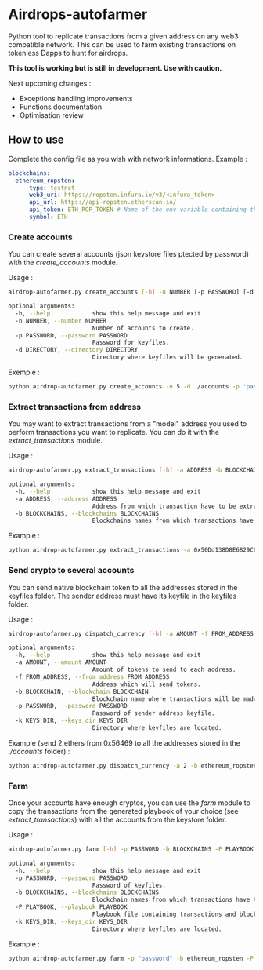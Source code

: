 # Airdrops-autofarmer
Python tool to replicate transactions from a given address on any web3 compatible network. This can be used to farm 
existing transactions on tokenless Dapps to hunt for airdrops.

**This tool is working but is still in development. Use with caution.**

Next upcoming changes :
- Exceptions handling improvements
- Functions documentation
- Optimisation review

## How to use
Complete the config file as you wish with network informations. Example :
```yaml
blockchains:
  ethereum_ropsten:
      type: testnet
      web3_uri: https://ropsten.infura.io/v3/<infura_token>
      api_url: https://api-ropsten.etherscan.io/
      api_token: ETH_ROP_TOKEN # Name of the env variable containing the token
      symbol: ETH
```

### Create accounts
You can create several accounts (json keystore files ptected by password) with the *create_accounts* module.

Usage :
```bash
airdrop-autofarmer.py create_accounts [-h] -n NUMBER [-p PASSWORD] [-d DIRECTORY]

optional arguments:
  -h, --help            show this help message and exit
  -n NUMBER, --number NUMBER
                        Number of accounts to create.
  -p PASSWORD, --password PASSWORD
                        Password for keyfiles.
  -d DIRECTORY, --directory DIRECTORY
                        Directory where keyfiles will be generated.
```


Exemple :
```bash
python airdrop-autofarmer.py create_accounts -n 5 -d ./accounts -p 'password'
```

### Extract transactions from address
You may want to extract transactions from a "model" address you used to perform transactions you want to replicate.
You can do it with the *extract_transactions* module.

Usage :
````bash
airdrop-autofarmer.py extract_transactions [-h] -a ADDRESS -b BLOCKCHAINS

optional arguments:
  -h, --help            show this help message and exit
  -a ADDRESS, --address ADDRESS
                        Address from which transaction have to be extracted.
  -b BLOCKCHAINS, --blockchains BLOCKCHAINS
                        Blockchains names from which transactions have to be extracted (see config file), separated by commas.

````


Example :
```bash
python airdrop-autofarmer.py extract_transactions -a 0x50Dd138D8E6829C880BCf17BA78D701678608bE1 -b polygon_mainnet
```

### Send crypto to several accounts
You can send native blockchain token to all the addresses stored in the keyfiles folder.
The sender address must have its keyfile in the keyfiles folder.

Usage :
```bash
airdrop-autofarmer.py dispatch_currency [-h] -a AMOUNT -f FROM_ADDRESS -b BLOCKCHAIN -p PASSWORD [-k KEYS_DIR]

optional arguments:
  -h, --help            show this help message and exit
  -a AMOUNT, --amount AMOUNT
                        Amount of tokens to send to each address.
  -f FROM_ADDRESS, --from_address FROM_ADDRESS
                        Address which will send tokens.
  -b BLOCKCHAIN, --blockchain BLOCKCHAIN
                        Blockchain name where transactions will be made (see config file).
  -p PASSWORD, --password PASSWORD
                        Password of sender address keyfile.
  -k KEYS_DIR, --keys_dir KEYS_DIR
                        Directory where keyfiles are located.
```

Example (send 2 ethers from 0x56469 to all the addresses stored in the *./accounts* folder) :
```bash
python airdrop-autofarmer.py dispatch_currency -a 2 -b ethereum_ropsten -f 0x56469f4af31ad9d9401316a34b3b1a01cfb1b321 -p "password" -k ./accounts
```

### Farm
Once your accounts have enough cryptos, you can use the *farm* module to copy the transactions from the generated playbook of your choice (see *extract_transactions*) with all the accounts from the keystore folder.

Usage :
```bash
airdrop-autofarmer.py farm [-h] -p PASSWORD -b BLOCKCHAINS -P PLAYBOOK [-k KEYS_DIR]

optional arguments:
  -h, --help            show this help message and exit
  -p PASSWORD, --password PASSWORD
                        Password of keyfiles.
  -b BLOCKCHAINS, --blockchains BLOCKCHAINS
                        Blockchain names from which transactions have to be extracted (see config file), separated by commas.
  -P PLAYBOOK, --playbook PLAYBOOK
                        Playbook file containing transactions and blockchains (generated with extract_transactions function.
  -k KEYS_DIR, --keys_dir KEYS_DIR
                        Directory where keyfiles are located.
```

Example :
```bash
python airdrop-autofarmer.py farm -p "password" -b ethereum_ropsten -P ./playbooks/playbook_0xd98A4e.yaml -f 0x56469f4af31ad9d9401316a34b3b1a01cfb1b321
```